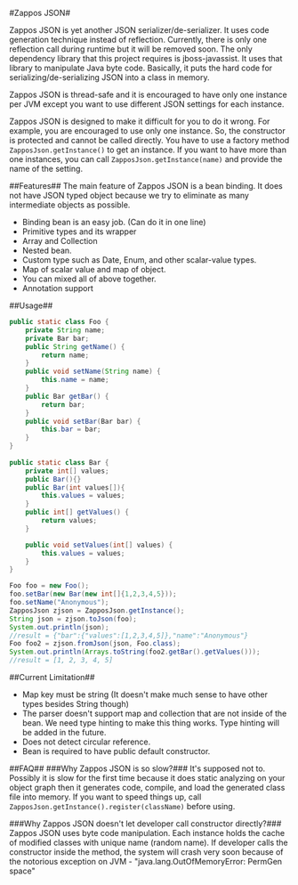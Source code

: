 #Zappos JSON#

Zappos JSON is yet another JSON serializer/de-serializer. It uses code generation technique instead of
reflection. Currently, there is only one reflection call during runtime but it will be removed soon.
The only dependency library that this project requires is jboss-javassist. It uses that library to
manipulate Java byte code. Basically, it puts the hard code for serializing/de-serializing JSON 
into a class in memory.

Zappos JSON is thread-safe and it is encouraged to have only one instance per JVM except you want to use
different JSON settings for each instance. 

Zappos JSON is designed to make it difficult for you to do it wrong. For example, you are
encouraged to use only one instance. So, the constructor is protected and cannot be called directly.
You have to use a factory method `ZapposJson.getInstance()` to get an instance. If you want to have more than
one instances, you can call `ZapposJson.getInstance(name)` and provide the name of the setting.

##Features##
The main feature of Zappos JSON is a bean binding. It does not have JSON typed object because we try to eliminate
as many intermediate objects as possible.

- Binding bean is an easy job. (Can do it in one line)
- Primitive types and its wrapper
- Array and Collection
- Nested bean.
- Custom type such as Date, Enum, and other scalar-value types.
- Map of scalar value and map of object.
- You can mixed all of above together. 
- Annotation support 

##Usage##

```java
public static class Foo {
    private String name;
    private Bar bar;
    public String getName() {
        return name;
    }
    public void setName(String name) {
        this.name = name;
    }
    public Bar getBar() {
        return bar;
    }
    public void setBar(Bar bar) {
        this.bar = bar;
    }
}
    
public static class Bar {
    private int[] values;
    public Bar(){}
    public Bar(int values[]){
        this.values = values;
    }
    public int[] getValues() {
        return values;
    }

    public void setValues(int[] values) {
        this.values = values;
    }
}

Foo foo = new Foo();
foo.setBar(new Bar(new int[]{1,2,3,4,5}));
foo.setName("Anonymous");
ZapposJson zjson = ZapposJson.getInstance();
String json = zjson.toJson(foo);
System.out.println(json);
//result = {"bar":{"values":[1,2,3,4,5]},"name":"Anonymous"}
Foo foo2 = zjson.fromJson(json, Foo.class);
System.out.println(Arrays.toString(foo2.getBar().getValues()));
//result = [1, 2, 3, 4, 5]
```

##Current Limitation##
- Map key must be string (It doesn't make much sense to have other types besides String though)
- The parser doesn't support map and collection that are not inside of the bean. We need type hinting to make this thing works. Type hinting will be added in the future.
- Does not detect circular reference.
- Bean is required to have public default constructor.

##FAQ##
###Why Zappos JSON is so slow?###
It's supposed not to. Possibly it is slow for the first time because it does static analyzing on your object graph
then it generates code, compile, and load the generated class file into memory. If you want to speed things up, call `ZapposJson.getInstance().register(className)` before using.

###Why Zappos JSON doesn't let developer call constructor directly?###
Zappos JSON uses byte code manipulation. Each instance holds the cache of modified classes with unique name (random name).
If developer calls the constructor inside the method, the system will crash very soon because of the notorious
exception on JVM - "java.lang.OutOfMemoryError: PermGen space"






